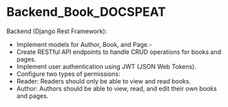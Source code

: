 # Backend_Book_DOCSPEAT

Backend (Django Rest Framework):
  - Implement models for Author, Book, and Page.-
  - Create RESTful API endpoints to handle CRUD operations for books and pages.
  - Implement user authentication using JWT (JSON Web Tokens).
  - Configure two types of permissions:
  - Reader: Readers should only be able to view and read books.
  - Author: Authors should be able to view, read, and edit their own books and pages.
